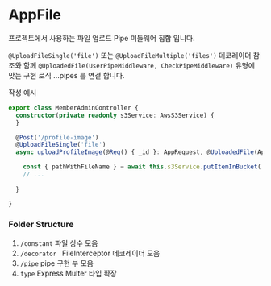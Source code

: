 # AppFile

프로젝트에서 사용하는 파일 업로드 Pipe 미들웨어 집합 입니다.

`@UploadFileSingle('file')` 또는 `@UploadFileMultiple('files')` 데코레이더 참조와 함께  `@UploadedFile(UserPipeMiddleware, CheckPipeMiddleware)` 유형에 맞는 구현 로직 ...pipes 를 연결 합니다.

작성 예시
```ts
export class MemberAdminController {
  constructor(private readonly s3Service: AwsS3Service) {
  }

  @Post('/profile-image')
  @UploadFileSingle('file')
  async uploadProfileImage(@Req() { _id }: AppRequest, @UploadedFile(AppFileRequiredPipe, AppFileTypePipe) file: AppFileType) {

    const { pathWithFileName } = await this.s3Service.putItemInBucket('dev-first-repo', file.originalname, file.buffer,'developer');
    // ...
    
  }

}


```

### Folder Structure

1. `/constant` 파일 상수 모음
2. `/decorator ` FileInterceptor 데코레이더 모음
3. `/pipe` pipe 구현 부 모음
4. `type` Express Multer 타입 확장




